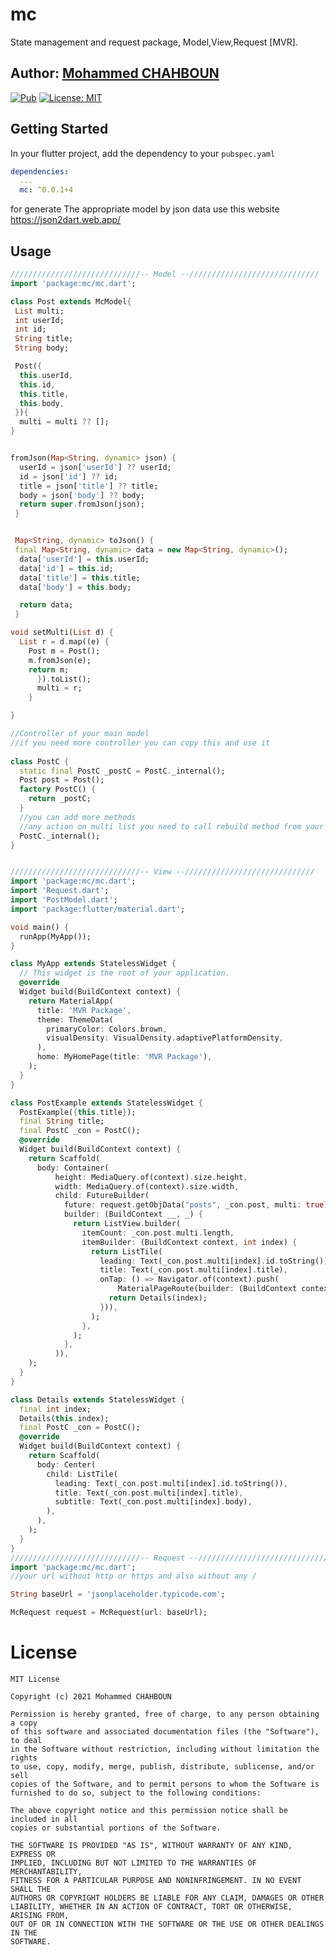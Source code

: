 # mc

State management and request package, Model,View,Request [MVR].

## Author: [Mohammed CHAHBOUN](https://github.com/m97chahboun)


[![Pub](https://img.shields.io/pub/v/mc.svg)](https://pub.dartlang.org/packages/mc)
[![License: MIT](https://img.shields.io/badge/License-MIT-yellow.svg)](https://opensource.org/licenses/MIT)

## Getting Started

In your flutter project, add the dependency to your `pubspec.yaml`

```yaml
dependencies:
  ...
  mc: ^0.0.1+4
```
for generate The appropriate model by json data use this website https://json2dart.web.app/

## Usage
```dart
/////////////////////////////-- Model --/////////////////////////////
import 'package:mc/mc.dart';

class Post extends McModel{
 List multi;
 int userId;
 int id;
 String title;
 String body;

 Post({
  this.userId,
  this.id,
  this.title,
  this.body,
 }){
  multi = multi ?? [];
}


fromJson(Map<String, dynamic> json) {
  userId = json['userId'] ?? userId;
  id = json['id'] ?? id;
  title = json['title'] ?? title;
  body = json['body'] ?? body;
  return super.fromJson(json);
 }


 Map<String, dynamic> toJson() {
 final Map<String, dynamic> data = new Map<String, dynamic>();
  data['userId'] = this.userId;
  data['id'] = this.id;
  data['title'] = this.title;
  data['body'] = this.body;

  return data;
 }

void setMulti(List d) {
  List r = d.map((e) {
    Post m = Post();
    m.fromJson(e);
    return m;
      }).toList();
      multi = r;
    }

}

//Controller of your main model
//if you need more controller you can copy this and use it
        
class PostC {
  static final PostC _postC = PostC._internal();
  Post post = Post();
  factory PostC() {
    return _postC;
  }
  //you can add more methods
  //any action on multi list you need to call rebuild method from your model for rebuild widgets
  PostC._internal();
}


/////////////////////////////-- View --/////////////////////////////
import 'package:mc/mc.dart';
import 'Request.dart';
import 'PostModel.dart';
import 'package:flutter/material.dart';

void main() {
  runApp(MyApp());
}

class MyApp extends StatelessWidget {
  // This widget is the root of your application.
  @override
  Widget build(BuildContext context) {
    return MaterialApp(
      title: 'MVR Package',
      theme: ThemeData(
        primaryColor: Colors.brown,
        visualDensity: VisualDensity.adaptivePlatformDensity,
      ),
      home: MyHomePage(title: 'MVR Package'),
    );
  }
}

class PostExample extends StatelessWidget {
  PostExample({this.title});
  final String title;
  final PostC _con = PostC();
  @override
  Widget build(BuildContext context) {
    return Scaffold(
      body: Container(
          height: MediaQuery.of(context).size.height,
          width: MediaQuery.of(context).size.width,
          child: FutureBuilder(
            future: request.getObjData("posts", _con.post, multi: true),
            builder: (BuildContext __, _) {
              return ListView.builder(
                itemCount: _con.post.multi.length,
                itemBuilder: (BuildContext context, int index) {
                  return ListTile(
                    leading: Text(_con.post.multi[index].id.toString()),
                    title: Text(_con.post.multi[index].title),
                    onTap: () => Navigator.of(context).push(
                        MaterialPageRoute(builder: (BuildContext context) {
                      return Details(index);
                    })),
                  );
                },
              );
            },
          )),
    );
  }
}

class Details extends StatelessWidget {
  final int index;
  Details(this.index);
  final PostC _con = PostC();
  @override
  Widget build(BuildContext context) {
    return Scaffold(
      body: Center(
        child: ListTile(
          leading: Text(_con.post.multi[index].id.toString()),
          title: Text(_con.post.multi[index].title),
          subtitle: Text(_con.post.multi[index].body),
        ),
      ),
    );
  }
}
/////////////////////////////-- Request --/////////////////////////////
import 'package:mc/mc.dart';
//your url without http or https and also without any /

String baseUrl = 'jsonplaceholder.typicode.com';

McRequest request = McRequest(url: baseUrl);
```
# License
    MIT License
    
    Copyright (c) 2021 Mohammed CHAHBOUN
    
    Permission is hereby granted, free of charge, to any person obtaining a copy
    of this software and associated documentation files (the "Software"), to deal
    in the Software without restriction, including without limitation the rights
    to use, copy, modify, merge, publish, distribute, sublicense, and/or sell
    copies of the Software, and to permit persons to whom the Software is
    furnished to do so, subject to the following conditions:
    
    The above copyright notice and this permission notice shall be included in all
    copies or substantial portions of the Software.
    
    THE SOFTWARE IS PROVIDED "AS IS", WITHOUT WARRANTY OF ANY KIND, EXPRESS OR
    IMPLIED, INCLUDING BUT NOT LIMITED TO THE WARRANTIES OF MERCHANTABILITY,
    FITNESS FOR A PARTICULAR PURPOSE AND NONINFRINGEMENT. IN NO EVENT SHALL THE
    AUTHORS OR COPYRIGHT HOLDERS BE LIABLE FOR ANY CLAIM, DAMAGES OR OTHER
    LIABILITY, WHETHER IN AN ACTION OF CONTRACT, TORT OR OTHERWISE, ARISING FROM,
    OUT OF OR IN CONNECTION WITH THE SOFTWARE OR THE USE OR OTHER DEALINGS IN THE
    SOFTWARE.
